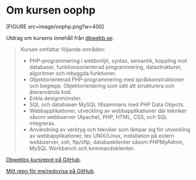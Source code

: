 ---
...
Om kursen oophp
=========================

[FIGURE src=image/oophp.png?w=400]

Utdrag om kursens innehåll från [dbwebb.se](https://dbwebb.se/kurser/oophp-v4/):

> Kursen omfattar följande områden:
>
> * PHP-programmering i webbmiljö, syntax, semantik, koppling mot databaser, funktionsorienterad programmering, datastrukturer, algoritmer och inbyggda funktioner.
> * Objektorienterad PHP-programmering med språkkonstruktioner och begrepp. Objektorientering som sätt att strukturera och
återanvända kod.
> * Enkla designmönster.
> * SQL och databasen MySQL tillsammans med PHP Data Objects.
> * Webbapplikationer, utveckling av webbapplikationer där tekniker såsom webbserver (Apache), PHP, HTML, CSS, och SQL integreras.
> * Användning av verktyg och tekniker som lämpar sig för utveckling av webbapplikationer, tex UNIX/Linux, installation på extern webbserver, ssh, ftp/sftp, databasklienter såsom PHPMyAdmin, MySQL Workbench och kommandoklienter.

[Dbwebbs kursrepot på GitHub](https://github.com/dbwebb-se/oophp).

[Mitt repo för me/redovisa på GitHub](https://github.com/vihd14/oophp).
